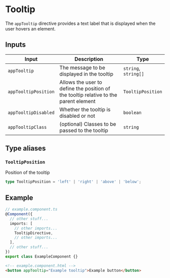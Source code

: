 # Tooltip

The `appTooltip` directive provides a text label that is displayed when the user hovers an element.

## Inputs

| Input                | Description                                                                          | Type                 |
| -------------------- | ------------------------------------------------------------------------------------ | -------------------- |
| `appTooltip`         | The message to be displayed in the tooltip                                           | `string`, `string[]` |
| `appTooltipPosition` | Allows the user to define the position of the tooltip relative to the parent element | `TooltipPosition`    |
| `appTooltipDisabled` | Whether the tooltip is disabled or not                                               | `boolean`            |
| `appTooltipClass`    | (optional) Classes to be passed to the tooltip                                       | `string`             |

## Type aliases

### `TooltipPosition`

Position of the tooltip

```typescript
type TooltipPosition = 'left' | 'right' | 'above' | 'below';
```

## Example

```typescript
// example.component.ts
@Component({
  // other stuff...
  imports: [
    // other imports...
    TooltipDirective,
    // other imports...
  ],
  // other stuff...
})
export class ExampleComponent {}
```

```html
<!-- example.component.html -->
<button appTooltip="Example tooltip">Example button</button>
```
